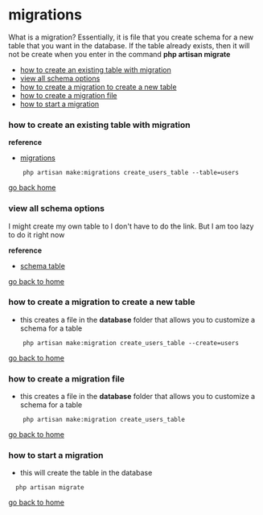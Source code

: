 # migrations

What is a migration? Essentially, it is file that you create schema for a new table
that you want in the database. If the table already exists, then it will not be
create when you enter in the command **php artisan migrate**

- [how to create an existing table with migration][ex-table]
- [view all schema options][schema]
- [how to create a migration to create a new table][new-table]
- [how to create a migration file][create]
- [how to start a migration][start]

[ex-table]:#how-to-create-an-existing-table-with-migration
[schema]:#view-all-schema-options
[new-table]:#how-to-create-a-migration-to-create-a-new-table
[home]:#migrations
[create]:#how-to-create-a-migration-file
[start]:#how-to-start-a-migration

### how to create an existing table with migration

**reference**
- [migrations](https://laravel.com/docs/5.5/migrations)

```
    php artisan make:migrations create_users_table --table=users
```

[go back home][home]


### view all schema options
I might create my own table to I don't have to do the link. But I am too lazy to
do it right now

**reference**
- [schema table](https://laravel.com/docs/4.2/schema)

[go back to home][home]


### how to create a migration to create a new table
- this creates a file in the **database** folder that allows you to customize a schema
for a table
```
    php artisan make:migration create_users_table --create=users
```
[go back to home][home]


### how to create a migration file
- this creates a file in the **database** folder that allows you to customize a schema
for a table
```
    php artisan make:migration create_users_table
```
[go back to home][home]

### how to start a migration
- this will create the table in the database
```
  php artisan migrate
```

[go back to home][home]
